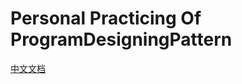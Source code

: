 # Personal Practicing Of ProgramDesigningPattern 
[中文文档]("https://www.runoob.com/design-pattern/design-pattern-tutorial.html")


